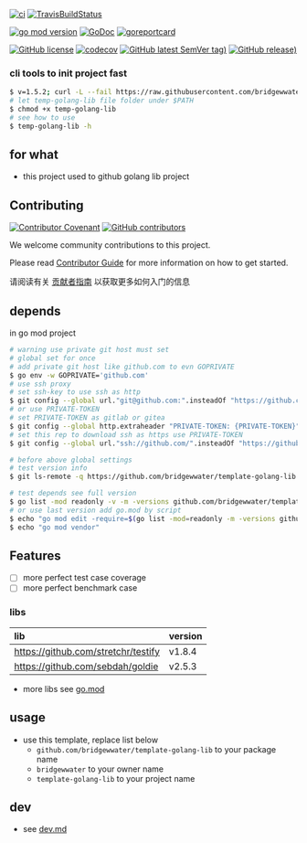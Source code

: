 [![ci](https://github.com/bridgewwater/template-golang-lib/actions/workflows/ci.yml/badge.svg)](https://github.com/bridgewwater/template-golang-lib/actions/workflows/ci.yml)
[![TravisBuildStatus](https://api.travis-ci.com/bridgewwater/template-golang-lib.svg?branch=main)](https://travis-ci.com/bridgewwater/template-golang-lib)

[![go mod version](https://img.shields.io/github/go-mod/go-version/bridgewwater/template-golang-lib?label=go.mod)](https://github.com/bridgewwater/template-golang-lib)
[![GoDoc](https://godoc.org/github.com/bridgewwater/template-golang-lib?status.png)](https://godoc.org/github.com/bridgewwater/template-golang-lib)
[![goreportcard](https://goreportcard.com/badge/github.com/bridgewwater/template-golang-lib)](https://goreportcard.com/report/github.com/bridgewwater/template-golang-lib)

[![GitHub license](https://img.shields.io/github/license/bridgewwater/template-golang-lib)](https://github.com/bridgewwater/template-golang-lib)
[![codecov](https://codecov.io/gh/bridgewwater/template-golang-lib/branch/main/graph/badge.svg)](https://codecov.io/gh/bridgewwater/template-golang-lib)
[![GitHub latest SemVer tag)](https://img.shields.io/github/v/tag/bridgewwater/template-golang-lib)](https://github.com/bridgewwater/template-golang-lib/tags)
[![GitHub release)](https://img.shields.io/github/v/release/bridgewwater/template-golang-lib)](https://github.com/bridgewwater/template-golang-lib/releases)

### cli tools to init project fast

```bash
$ v=1.5.2; curl -L --fail https://raw.githubusercontent.com/bridgewwater/template-golang-lib/v$v/temp-golang-lib -o temp-golang-lib
# let temp-golang-lib file folder under $PATH
$ chmod +x temp-golang-lib
# see how to use
$ temp-golang-lib -h
```

## for what

- this project used to github golang lib project

## Contributing

[![Contributor Covenant](https://img.shields.io/badge/contributor%20covenant-v1.4-ff69b4.svg)](.github/CONTRIBUTING_DOC/CODE_OF_CONDUCT.md)
[![GitHub contributors](https://img.shields.io/github/contributors/bridgewwater/template-golang-lib)](https://github.com/bridgewwater/template-golang-lib/graphs/contributors)

We welcome community contributions to this project.

Please read [Contributor Guide](.github/CONTRIBUTING_DOC/CONTRIBUTING.md) for more information on how to get started.

请阅读有关 [贡献者指南](.github/CONTRIBUTING_DOC/zh-CN/CONTRIBUTING.md) 以获取更多如何入门的信息

## depends

in go mod project

```bash
# warning use private git host must set
# global set for once
# add private git host like github.com to evn GOPRIVATE
$ go env -w GOPRIVATE='github.com'
# use ssh proxy
# set ssh-key to use ssh as http
$ git config --global url."git@github.com:".insteadOf "https://github.com/"
# or use PRIVATE-TOKEN
# set PRIVATE-TOKEN as gitlab or gitea
$ git config --global http.extraheader "PRIVATE-TOKEN: {PRIVATE-TOKEN}"
# set this rep to download ssh as https use PRIVATE-TOKEN
$ git config --global url."ssh://github.com/".insteadOf "https://github.com/"

# before above global settings
# test version info
$ git ls-remote -q https://github.com/bridgewwater/template-golang-lib.git

# test depends see full version
$ go list -mod readonly -v -m -versions github.com/bridgewwater/template-golang-lib
# or use last version add go.mod by script
$ echo "go mod edit -require=$(go list -mod=readonly -m -versions github.com/bridgewwater/template-golang-lib | awk '{print $1 "@" $NF}')"
$ echo "go mod vendor"
```

## Features

- [ ] more perfect test case coverage
- [ ] more perfect benchmark case

### libs

| lib                                 | version |
|:------------------------------------|:--------|
| https://github.com/stretchr/testify | v1.8.4  |
| https://github.com/sebdah/goldie    | v2.5.3  |

- more libs see [go.mod](https://github.com/bridgewwater/template-golang-lib/blob/main/go.mod)

## usage

- use this template, replace list below
    - `github.com/bridgewwater/template-golang-lib` to your package name
    - `bridgewwater` to your owner name
    - `template-golang-lib` to your project name

## dev

- see [dev.md](doc-dev/dev.md)